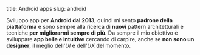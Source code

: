 title: Android apps
slug: android

Sviluppo app per **Android dal 2013**, quindi mi sento **padrone della 
piattaforma** e sono sempre alla ricerca di **nuovi** pattern architetturali 
e tecniche **per migliorarmi sempre di più**. Da sempre il mio obiettivo 
è sviluppare **app belle e intuitive** cercando di carpire, anche se 
**non sono un designer**, il meglio dell'*UI* e dell'*UX* del momento. 